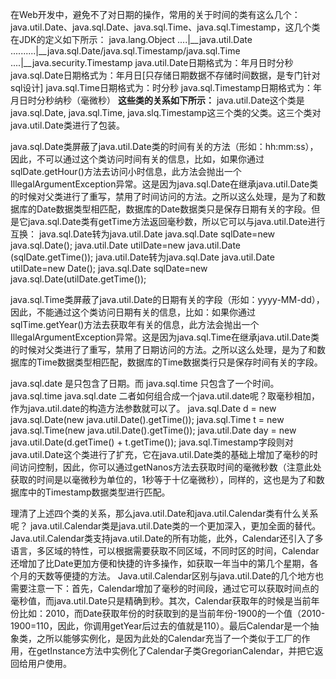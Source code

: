 在Web开发中，避免不了对日期的操作，常用的关于时间的类有这么几个：
java.util.Date、java.sql.Date、java.sql.Time、java.sql.Timestamp，这几个类在JDK的定义如下所示：
java.lang.Object
....|__java.util.Date
..........|__java.sql.Date/java.sql.Timestamp/java.sql.Time
....|__java.security.Timestamp
java.util.Date日期格式为：年月日时分秒
java.sql.Date日期格式为：年月日[只存储日期数据不存储时间数据，是专门针对sql设计]
java.sql.Time日期格式为：时分秒
java.sql.Timestamp日期格式为：年月日时分秒纳秒（毫微秒）
**这些类的关系如下所示：**
java.util.Date这个类是java.sql.Date, java.sql.Time, java.slq.Timestamp这三个类的父类。这三个类对java.util.Date类进行了包装。

java.sql.Date类屏蔽了java.util.Date类的时间有关的方法（形如：hh:mm:ss），因此，不可以通过这个类访问时间有关的信息，比如，如果你通过sqlDate.getHour()方法去访问小时信息，此方法会抛出一个IllegalArgumentException异常。这是因为java.sql.Date在继承java.util.Date类的时候对父类进行了重写，禁用了时间访问的方法。之所以这么处理，是为了和数据库的Date数据类型相匹配，数据库的Date数据类只是保存日期有关的字段。但是它java.sql.Date类有getTime方法返回毫秒数，所以它可以与java.util.Date进行互换：
java.sql.Date转为java.util.Date
java.sql.Date sqlDate=new java.sql.Date();
java.util.Date utilDate=new java.util.Date (sqlDate.getTime());
 java.util.Date转为java.sql.Date
java.util.Date utilDate=new Date();
java.sql.Date sqlDate=new java.sql.Date(utilDate.getTime());

java.sql.Time类屏蔽了java.util.Date的日期有关的字段（形如：yyyy-MM-dd），因此，不能通过这个类访问日期有关的信息，比如：如果你通过sqlTime.getYear()方法去获取年有关的信息，此方法会抛出一个IllegalArgumentException异常。这是因为java.sql.Time在继承java.util.Date类的时候对父类进行了重写，禁用了日期访问的方法。之所以这么处理，是为了和数据库的Time数据类型相匹配，数据库的Time数据类行只是保存时间有关的字段。

java.sql.date 是只包含了日期。而 java.sql.time 只包含了一个时间。java.sql.time java.sql.date 二者如何组合成一个java.util.date呢？取毫秒相加，作为java.util.date的构造方法参数就可以了。
java.sql.Date d = new java.sql.Date(new java.util.Date().getTime());
java.sql.Time t = new java.sql.Time(new java.util.Date().getTime());
java.util.Date day = new java.util.Date(d.getTime() + t.getTime());
java.sql.Timestamp字段则对java.util.Date这个类进行了扩充，它在java.util.Date类的基础上增加了毫秒的时间访问控制，因此，你可以通过getNanos方法去获取时间的毫微秒数（注意此处获取的时间是以毫微秒为单位的，1秒等于十亿毫微秒），同样的，这也是为了和数据库中的Timestamp数据类型进行匹配。

理清了上述四个类的关系，那么java.util.Date和java.util.Calendar类有什么关系呢？
java.util.Calendar类是java.util.Date类的一个更加深入，更加全面的替代。Java.util.Calendar类支持java.util.Date的所有功能，此外，Calendar还引入了多语言，多区域的特性，可以根据需要获取不同区域，不同时区的时间，Calendar还增加了比Date更加方便和快捷的许多操作，如获取一年当中的第几个星期，各个月的天数等便捷的方法。
Java.util.Calendar区别与java.util.Date的几个地方也需要注意一下：首先，Calendar增加了毫秒的时间段，通过它可以获取时间点的毫秒值，而java.util.Date只是精确到秒。其次，Calendar获取年的时候是当前年份比如：2010，而Date获取年份的时获取到的是当前年份-1900的一个值（2010-1900=110，因此，你调用getYear后过去的值就是110）。最后Calendar是一个抽象类，之所以能够实例化，是因为此处的Calendar充当了一个类似于工厂的作用，在getInstance方法中实例化了Calendar子类GregorianCalendar，并把它返回给用户使用。
